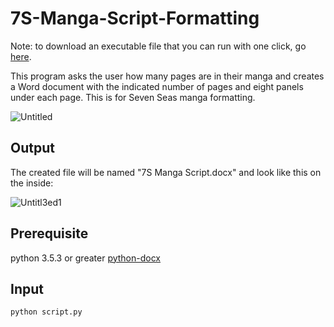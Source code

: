 # 7S-Manga-Script-Formatting

Note: to download an executable file that you can run with one click, go [here](https://github.com/pillowedwillow/7S-Manga-Script-Formatting/releases).

This program asks the user how many pages are in their manga and creates a Word document with the indicated number of pages and eight panels under each page. This is for Seven Seas manga formatting.

![Untitled](https://user-images.githubusercontent.com/54278322/147838847-3e13c049-8eb7-44ed-b8a9-a3ad147b6abc.png)

## Output

The created file will be named "7S Manga Script.docx" and look like this on the inside:

![Untitl3ed1](https://user-images.githubusercontent.com/54278322/147838921-815578db-5578-494d-b74a-bcc66ba8fa64.png)

## Prerequisite
python 3.5.3 or greater
[python-docx](https://python-docx.readthedocs.io/en/latest/user/install.html)

## Input
```
python script.py
```
